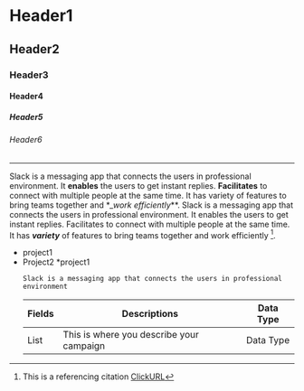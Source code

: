 # Header1
## Header2
### Header3
#### Header4
##### Header5
###### Header6

_____________________________
Slack is a messaging app that connects the users in professional environment. It **enables** the users to get instant replies. __Facilitates__ to connect with multiple people at the same time. It has variety of features to bring teams together and *__work efficiently_**. Slack is a messaging app that connects the users in professional environment. It enables the users to get instant replies. Facilitates to connect with multiple people at the same time. It has ***variety*** of features to bring teams together and work efficiently [^1]. 
[^1]: This is a referencing citation
[ClickURL](https://mail.google.com/mail/u/0/#inbox/FMfcgzQXJGrSnGPHZzgsTrpcNCNXRVKl)
* project1
* Project2 
  *project1
  ```
  Slack is a messaging app that connects the users in professional environment
  ```
  |Fields|Descriptions|Data Type
  |----|-----|------
  |List|This is where you describe your campaign|Data Type
